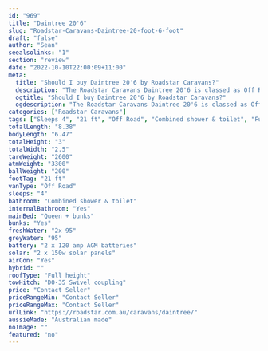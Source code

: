 ```yaml
---
id: "969"
title: "Daintree 20'6"
slug: "Roadstar-Caravans-Daintree-20-foot-6-foot"
draft: "false"
author: "Sean"
seealsolinks: "1"
section: "review"
date: "2022-10-10T22:00:09+11:00"
meta:
  title: "Should I buy Daintree 20'6 by Roadstar Caravans?"
  description: "The Roadstar Caravans Daintree 20'6 is classed as Off Road, and sleeps 4 people. It is Australian made and comes in at 21 ft. It generally has Combined shower & toilet."
  ogtitle: "Should I buy Daintree 20'6 by Roadstar Caravans?"
  ogdescription: "The Roadstar Caravans Daintree 20'6 is classed as Off Road, and sleeps 4 people. It is Australian made and comes in at 21 ft. It generally has Combined shower & toilet."
categories: ["Roadstar Caravans"]
tags: ["Sleeps 4", "21 ft", "Off Road", "Combined shower & toilet", "Full height", "Price Unknown", "Australian made"]
totalLength: "8.38"
bodyLength: "6.47"
totalHeight: "3"
totalWidth: "2.5"
tareWeight: "2600"
atmWeight: "3300"
ballWeight: "200"
footTag: "21 ft"
vanType: "Off Road"
sleeps: "4"
bathroom: "Combined shower & toilet"
internalBathroom: "Yes"
mainBed: "Queen + bunks"
bunks: "Yes"
freshWater: "2x 95"
greyWater: "95"
battery: "2 x 120 amp AGM batteries"
solar: "2 x 150w solar panels"
airCon: "Yes"
hybrid: ""
roofType: "Full height"
towHitch: "DO-35 Swivel coupling"
price: "Contact Seller"
priceRangeMin: "Contact Seller"
priceRangeMax: "Contact Seller"
urlLink: "https://roadstar.com.au/caravans/daintree/"
aussieMade: "Australian made"
noImage: ""
featured: "no"
---
```


